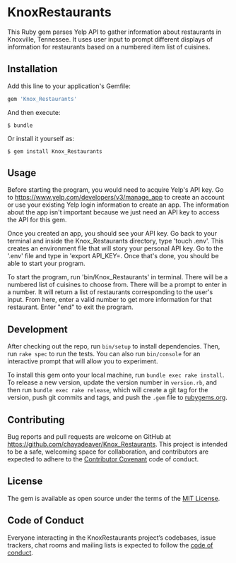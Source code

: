 # KnoxRestaurants

This Ruby gem parses Yelp API to gather information about restaurants in Knoxville, Tennessee. It uses user input to prompt different displays of information for restaurants based on a numbered item list of cuisines. 

## Installation

Add this line to your application's Gemfile:

```ruby
gem 'Knox_Restaurants'
```

And then execute:

    $ bundle

Or install it yourself as:

    $ gem install Knox_Restaurants

## Usage

Before starting the program, you would need to acquire Yelp's API key. Go to https://www.yelp.com/developers/v3/manage_app to create an account or use your existing Yelp login information to create an app. The information about the app isn't important because we just need an API key to access the API for this gem. 

Once you created an app, you should see your API key. Go back to your terminal and inside the Knox_Restaurants directory, type 'touch .env'. This creates an environment file that will story your personal API key. Go to the '.env' file and type in 'export API_KEY=<your API Key>. Once that's done, you should be able to start your program.

To start the program, run 'bin/Knox_Restaurants' in terminal. There will be a numbered list of cuisines to choose from. There will be a prompt to enter in a number. It will return a list of restaurants corresponding to the user's input. From here, enter a valid number to get more information for that restaurant. Enter "end" to exit the program.

## Development

After checking out the repo, run `bin/setup` to install dependencies. Then, run `rake spec` to run the tests. You can also run `bin/console` for an interactive prompt that will allow you to experiment.

To install this gem onto your local machine, run `bundle exec rake install`. To release a new version, update the version number in `version.rb`, and then run `bundle exec rake release`, which will create a git tag for the version, push git commits and tags, and push the `.gem` file to [rubygems.org](https://rubygems.org).

## Contributing

Bug reports and pull requests are welcome on GitHub at https://github.com/chayadeaver/Knox_Restaurants. This project is intended to be a safe, welcoming space for collaboration, and contributors are expected to adhere to the [Contributor Covenant](http://contributor-covenant.org) code of conduct.

## License

The gem is available as open source under the terms of the [MIT License](https://opensource.org/licenses/MIT).

## Code of Conduct

Everyone interacting in the KnoxRestaurants project’s codebases, issue trackers, chat rooms and mailing lists is expected to follow the [code of conduct](https://github.com/[USERNAME]/Knox_Restaurants/blob/master/CODE_OF_CONDUCT.md).
